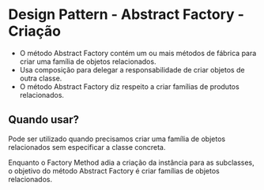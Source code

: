# Design Pattern - Abstract Factory - Criação

- O método Abstract Factory contém um ou mais métodos de fábrica para criar uma família de objetos relacionados.
- Usa composição para delegar a responsabilidade de criar objetos de outra classe.
- O método Abstract Factory diz respeito a criar famílias de produtos relacionados.

## Quando usar?

Pode ser utilizado quando precisamos criar uma família de objetos relacionados sem especificar a classe concreta.

Enquanto o Factory Method adia a criação da instância para as subclasses, o objetivo do método Abstract Factory é criar famílias de objetos relacionados.
